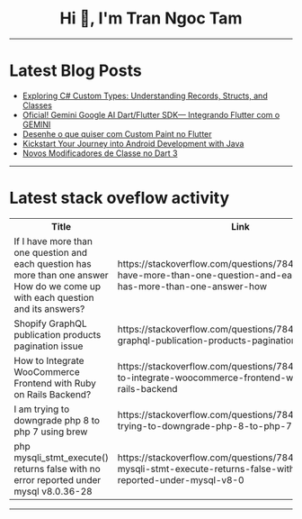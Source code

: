 <h1 align="center">Hi 👋, I'm Tran Ngoc Tam</h1>

---

# Latest Blog Posts 
<!-- BLOG-POST-LIST:START -->
- [Exploring C# Custom Types: Understanding Records, Structs, and Classes](https://dev.to/tkarropoulos/exploring-c-custom-types-understanding-records-structs-and-classes-410h)
- [Oficial! Gemini Google AI Dart/Flutter SDK— Integrando Flutter com o GEMINI](https://dev.to/flutterbrasil/oficial-gemini-google-ai-dartflutter-sdk-integrando-flutter-com-o-gemini-29ka)
- [Desenhe o que quiser com Custom Paint no Flutter](https://dev.to/flutterbrasil/desenhe-o-que-quiser-com-custom-paint-no-flutter-1kdo)
- [Kickstart Your Journey into Android Development with Java](https://dev.to/tahirhassan23/kickstart-your-journey-into-android-development-with-java-17jp)
- [Novos Modificadores de Classe no Dart 3](https://dev.to/flutterbrasil/novos-modificadores-de-classe-no-dart-3-20bl)
<!-- BLOG-POST-LIST:END -->

---

# Latest stack oveflow activity
<table>
  <tr><th>Title</th><th>Link</th></tr>
  <!-- STACKOVERFLOW:START --><tr><td>If I have more than one question and each question has more than one answer How do we come up with each question and its answers?</td><td>https://stackoverflow.com/questions/78499806/if-i-have-more-than-one-question-and-each-question-has-more-than-one-answer-how</td></tr><tr><td>Shopify GraphQL publication products pagination issue</td><td>https://stackoverflow.com/questions/78499657/shopify-graphql-publication-products-pagination-issue</td></tr><tr><td>How to Integrate WooCommerce Frontend with Ruby on Rails Backend?</td><td>https://stackoverflow.com/questions/78499597/how-to-integrate-woocommerce-frontend-with-ruby-on-rails-backend</td></tr><tr><td>I am trying to downgrade php 8 to php 7 using brew</td><td>https://stackoverflow.com/questions/78499550/i-am-trying-to-downgrade-php-8-to-php-7-using-brew</td></tr><tr><td>php mysqli_stmt_execute&lpar;&rpar; returns false with no error reported under mysql v8.0.36-28</td><td>https://stackoverflow.com/questions/78499518/php-mysqli-stmt-execute-returns-false-with-no-error-reported-under-mysql-v8-0</td></tr><!-- STACKOVERFLOW:END -->
</table>

---


